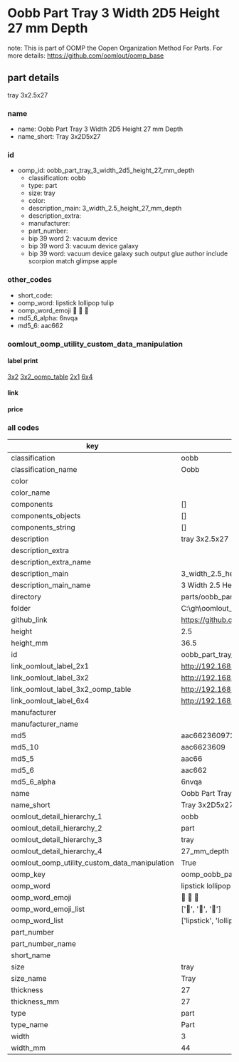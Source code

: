 # Oobb Part Tray 3 Width 2D5 Height 27 mm Depth  

note: This is part of OOMP the Oopen Organization Method For Parts. For more details: https://github.com/oomlout/oomp_base

##  part details
  



tray 3x2.5x27



### name
* name: Oobb Part Tray 3 Width 2D5 Height 27 mm Depth
* name_short: Tray 3x2D5x27 
### id
* oomp_id: oobb_part_tray_3_width_2d5_height_27_mm_depth
  * classification: oobb
  * type: part
  * size: tray
  * color: 
  * description_main: 3_width_2.5_height_27_mm_depth
  * description_extra: 
  * manufacturer: 
  * part_number: 
  * bip 39 word 2: vacuum device
  * bip 39 word 3: vacuum device galaxy
  * bip 39 word: vacuum device galaxy such output glue author include scorpion match glimpse apple

### other_codes
* short_code: 
* oomp_word: lipstick lollipop tulip
* oomp_word_emoji :lipstick: :lollipop: :tulip:
* md5_6_alpha: 6nvqa
* md5_6: aac662






### oomlout_oomp_utility_custom_data_manipulation
#### label print
[3x2](http://192.168.1.245:1112/?label=oomp%206nvqa)
[3x2_oomp_table](http://192.168.1.108:1112/?label=oomp%206nvqa)
[2x1](http://192.168.1.242:1112/?label=oomp%206nvqa)
[6x4](http://192.168.1.55:1112/?label=oomp%206nvqa)    

#### link

                              

#### price







### all codes 
| key | value |  
| --- | --- |  
| classification | oobb |  
| classification_name | Oobb |  
| color |  |  
| color_name |  |  
| components | [] |  
| components_objects | [] |  
| components_string | [] |  
| description | tray 3x2.5x27 |  
| description_extra |  |  
| description_extra_name |  |  
| description_main | 3_width_2.5_height_27_mm_depth |  
| description_main_name | 3 Width 2.5 Height 27 mm Depth |  
| directory | parts/oobb_part_tray_3_width_2d5_height_27_mm_depth |  
| folder | C:\gh\oomlout_oobb_version_4_generated_parts\parts\oobb_part_tray_3_width_2d5_height_27_mm_depth |  
| github_link | https://github.com/oomlout/oomlout_oomp_part_src/tree/main/parts/oobb_part_tray_3_width_2d5_height_27_mm_depth |  
| height | 2.5 |  
| height_mm | 36.5 |  
| id | oobb_part_tray_3_width_2d5_height_27_mm_depth |  
| link_oomlout_label_2x1 | http://192.168.1.242:1112/?label=oomp%206nvqa |  
| link_oomlout_label_3x2 | http://192.168.1.245:1112/?label=oomp%206nvqa |  
| link_oomlout_label_3x2_oomp_table | http://192.168.1.108:1112/?label=oomp%206nvqa |  
| link_oomlout_label_6x4 | http://192.168.1.55:1112/?label=oomp%206nvqa |  
| manufacturer |  |  
| manufacturer_name |  |  
| md5 | aac66236097261ed8fcebd86bdcf2f84 |  
| md5_10 | aac6623609 |  
| md5_5 | aac66 |  
| md5_6 | aac662 |  
| md5_6_alpha | 6nvqa |  
| name | Oobb Part Tray 3 Width 2D5 Height 27 mm Depth |  
| name_short | Tray 3x2D5x27  |  
| oomlout_detail_hierarchy_1 | oobb |  
| oomlout_detail_hierarchy_2 | part |  
| oomlout_detail_hierarchy_3 | tray |  
| oomlout_detail_hierarchy_4 | 27_mm_depth |  
| oomlout_oomp_utility_custom_data_manipulation | True |  
| oomp_key | oomp_oobb_part_tray_3_width_2d5_height_27_mm_depth |  
| oomp_word | lipstick lollipop tulip |  
| oomp_word_emoji | :lipstick: :lollipop: :tulip: |  
| oomp_word_emoji_list | [':lipstick:', ':lollipop:', ':tulip:'] |  
| oomp_word_list | ['lipstick', 'lollipop', 'tulip'] |  
| part_number |  |  
| part_number_name |  |  
| short_name |  |  
| size | tray |  
| size_name | Tray |  
| thickness | 27 |  
| thickness_mm | 27 |  
| type | part |  
| type_name | Part |  
| width | 3 |  
| width_mm | 44 |  
